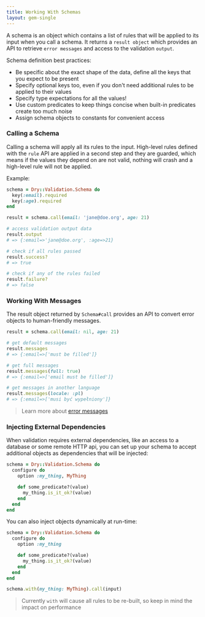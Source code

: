 ```yaml
---
title: Working With Schemas
layout: gem-single
---
```


A schema is an object which contains a list of rules that will be applied to its input when you call a schema. It returns a `result object` which provides an API to retrieve `error messages` and access to the validation `output`.

Schema definition best practices:

* Be specific about the exact shape of the data, define all the keys that you expect to be present
* Specify optional keys too, even if you don't need additional rules to be applied to their values
* Specify type expectations for all the values!
* Use custom predicates to keep things concise when built-in predicates create too much noise
* Assign schema objects to constants for convenient access

### Calling a Schema

Calling a schema will apply all its rules to the input. High-level rules defined with the `rule` API are applied in a second step and they are guarded, which means if the values they depend on are not valid, nothing will crash and a high-level rule will not be applied.

Example:

``` ruby
schema = Dry::Validation.Schema do
  key(:email).required
  key(:age).required
end

result = schema.call(email: 'jane@doe.org', age: 21)

# access validation output data
result.output
# => {:email=>'jane@doe.org', :age=>21}

# check if all rules passed
result.success?
# => true

# check if any of the rules failed
result.failure?
# => false
```

### Working With Messages

The result object returned by `Schema#call` provides an API to convert error objects to human-friendly messages.

``` ruby
result = schema.call(email: nil, age: 21)

# get default messages
result.messages
# => {:email=>['must be filled']}

# get full messages
result.messages(full: true)
# => {:email=>['email must be filled']}

# get messages in another language
result.messages(locale: :pl)
# => {:email=>['musi być wypełniony']}
```

> Learn more about [error messages](/gems/dry-validation/error-messages)

### Injecting External Dependencies

When validation requires external dependencies, like an access to a database or some remote HTTP api, you can set up your schema to accept additional objects as dependencies that will be injected:

``` ruby
schema = Dry::Validation.Schema do
  configure do
    option :my_thing, MyThing

    def some_predicate?(value)
      my_thing.is_it_ok?(value)
    end
  end
end
```

You can also inject objects dynamically at run-time:

``` ruby
schema = Dry::Validation.Schema do
  configure do
    option :my_thing

    def some_predicate?(value)
      my_thing.is_it_ok?(value)
    end
  end
end

schema.with(my_thing: MyThing).call(input)
```

> Currently `with` will cause all rules to be re-built, so keep in mind the impact on performance
